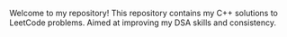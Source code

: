 Welcome to my repository!
This repository contains my C++ solutions to LeetCode problems.
Aimed at improving my DSA skills and consistency.
